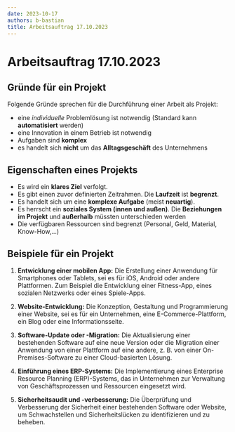```yaml
---
date: 2023-10-17
authors: b-bastian
title: Arbeitsauftrag 17.10.2023
---
```


# Arbeitsauftrag 17.10.2023

## Gründe für ein Projekt

Folgende Gründe sprechen für die Durchführung einer Arbeit als Projekt:

<!-- truncate -->

- eine _individuelle_ Problemlösung ist notwendig (Standard kann **automatisiert** werden)
- eine Innovation in einem Betrieb ist notwendig
- Aufgaben sind **komplex**
- es handelt sich **nicht** um das **Alltagsgeschäft** des Unternehmens

## Eigenschaften eines Projekts

- Es wird ein **klares Ziel** verfolgt.
- Es gibt einen zuvor definierten Zeitrahmen. Die **Laufzeit** ist **begrenzt**.
- Es handelt sich um eine **komplexe Aufgabe** (meist **neuartig**).
- Es herrscht ein **soziales System (innen und außen)**. Die **Beziehungen im Projekt** und **außerhalb** müssten unterschieden werden
- Die verfügbaren Ressourcen sind begrenzt (Personal, Geld, Material, Know-How,...)

## Beispiele für ein Projekt

1. **Entwicklung einer mobilen App:** Die Erstellung einer Anwendung für Smartphones oder Tablets, sei es für iOS, Android oder andere Plattformen. Zum Beispiel die Entwicklung einer Fitness-App, eines sozialen Netzwerks oder eines Spiele-Apps.

2. **Website-Entwicklung:** Die Konzeption, Gestaltung und Programmierung einer Website, sei es für ein Unternehmen, eine E-Commerce-Plattform, ein Blog oder eine Informationsseite.

3. **Software-Update oder -Migration:** Die Aktualisierung einer bestehenden Software auf eine neue Version oder die Migration einer Anwendung von einer Plattform auf eine andere, z. B. von einer On-Premises-Software zu einer Cloud-basierten Lösung.

4. **Einführung eines ERP-Systems:** Die Implementierung eines Enterprise Resource Planning (ERP)-Systems, das in Unternehmen zur Verwaltung von Geschäftsprozessen und Ressourcen eingesetzt wird.

5. **Sicherheitsaudit und -verbesserung:** Die Überprüfung und Verbesserung der Sicherheit einer bestehenden Software oder Website, um Schwachstellen und Sicherheitslücken zu identifizieren und zu beheben.
